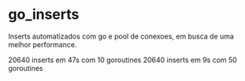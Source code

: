 # go_inserts
Inserts automatizados com go e pool de conexoes, em busca de uma melhor performance.


20640 inserts em 47s com 10 goroutines
20640 inserts em 9s  com 50 goroutines
